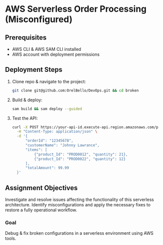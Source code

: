 # AWS Serverless Order Processing (Misconfigured)

## Prerequisites
- AWS CLI & AWS SAM CLI installed
- AWS account with deployment permissions

## Deployment Steps
1. Clone repo & navigate to the project:
   ```sh
   git clone git@github.com:OrelBello/DevOps.git && cd broken
   ```
2. Build & deploy:
   ```sh
   sam build && sam deploy --guided
   ```
3. Test the API:
   ```sh
   curl -X POST https://your-api-id.execute-api.region.amazonaws.com/prod/orders \
     -H "Content-Type: application/json" \
     -d '{
         "orderId": "12345678",
         "customerName": "Johnny Lawrance",
         "items": [
             {"product_Id": "PROD0012", "quantity": 21},
             {"product_Id": "PROD0022", "quantity": 12}
         ],
         "totalAmount": 99.99
     }'
   ```

## Assignment Objectives
Investigate and resolve issues affecting the functionality of this serverless architecture. Identify misconfigurations and apply the necessary fixes to restore a fully operational workflow.

### Goal
Debug & fix broken configurations in a serverless environment using AWS tools. 

